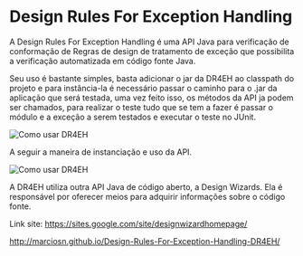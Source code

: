 Design Rules For Exception Handling
===================================

A Design Rules For Exception Handling é uma API Java para verificação de conformação de Regras de design de tratamento de exceção que possibilita a verificação automatizada em código fonte Java.

Seu uso é bastante simples, basta adicionar o jar da DR4EH ao classpath do projeto e para instância-la é necessário passar o
caminho para o .jar da aplicação que será testada, uma vez feito isso, os métodos da API ja podem ser chamados, para realizar o
teste tudo que se tem a fazer é passar o módulo e a exceção a serem testados e executar o teste no JUnit.

<img src="http://i.imgbox.com/hYdKwXsX.png" alt="Como usar DR4EH">

A seguir a maneira de instanciação e uso da API.

<img src="http://i.imgbox.com/iKvHTA1J.png" alt="Como usar DR4EH">

A DR4EH utiliza outra API Java de código aberto, a Design Wizards. Ela é responsável por oferecer meios para adquirir informações sobre o código fonte.

Link site: https://sites.google.com/site/designwizardhomepage/


http://marciosn.github.io/Design-Rules-For-Exception-Handling-DR4EH/
